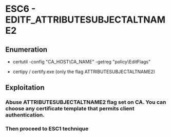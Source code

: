 # ESC6 - EDITF_ATTRIBUTESUBJECTALTNAME2

## Enumeration

 - certutil -config "CA_HOST\CA_NAME" -getreg "policy\EditFlags"

 - certipy / certify.exe (only the flag ATTRIBUTESUBJECTALTNAME2)

## Exploitation

### Abuse ATTRIBUTESUBJECTALTNAME2 flag set on CA. You can choose any certificate template that permits client authentication. 

### Then proceed to ESC1 technique
